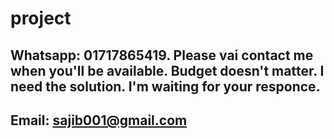 # project

## Whatsapp: 01717865419. Please vai contact me when you'll be available. Budget doesn't matter. I need the solution. I'm waiting for your responce. 
## Email: sajib001@gmail.com
